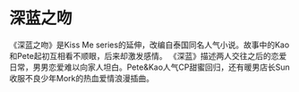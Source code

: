 # 深蓝之吻

  《深蓝之吻》是Kiss Me series的延伸，改编自泰国同名人气小说。故事中的Kao和Pete起初互相看不顺眼，后来却激发感情。 《深蓝》描述两人交往之后的恋爱日常，男男恋爱难以向家人坦白。Pete&Kao人气CP甜蜜回归，还有暖男店长Sun收服不良少年Mork的热血爱情浪漫插曲。
